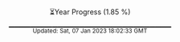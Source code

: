 <p align="center">
⏳Year Progress (1.85 %) <br>
▁▁▁▁▁▁▁▁▁▁▁▁▁▁▁▁▁▁▁▁▁▁▁▁▁▁▁▁▁▁ <br>
<sub>Updated: Sat, 07 Jan 2023 18:02:33 GMT</sub>
</p>

